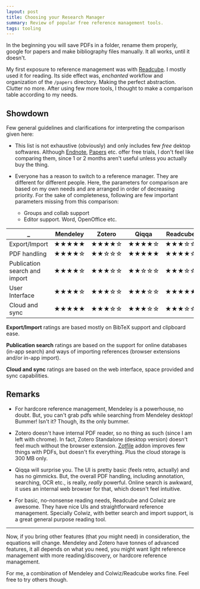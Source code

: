 ```yaml
---
layout: post
title: Choosing your Research Manager
summary: Review of popular free reference management tools.
tags: tooling
---
```


<span class="dropcap">I</span>n the beginning you will save PDFs in a folder,
rename them properly, google for papers and make bibliography files manually. It
all works, until it doesn't.

My first exposure to reference management was with
[Readcube](http://readcube.com). I mostly used it for reading. Its side effect
was, *enchanted* workflow and organization of the `/papers` directory. Making
the perfect abstraction. Clutter no more. After using few more tools, I thought
to make a comparison table according to my needs.

## Showdown

Few general guidelines and clarifications for interpreting the comparison given
here:

- This list is not exhaustive (obviously) and only includes few *free* dektop
  softwares. Although [Endnote](http://endnote.com),
  [Papers](http://www.papersapp.com) etc. offer free trials, I don't feel like
  comparing them, since 1 or 2 months aren't useful unless you actually buy the
  thing.

- Everyone has a reason to switch to a reference manager. They are different for
  different people. Here, the parameters for comparison are based on my own
  needs and are arranged in order of decreasing priority. For the sake of
  completeness, following are few important parameters missing from this
  comparison:
  - Groups and collab support
  - Editor support. Word, OpenOffice etc.

 _ | Mendeley | Zotero | Qiqqa | Readcube | Colwiz
--- | --- | --- | --- | --- | ---
Export/Import | ★★★★★ | ★★★★☆ | ★★★★☆ | ★★★☆☆ | ★★★★★
PDF handling | ★★★★☆ | ★★☆☆☆ | ★★★★★ | ★★★★☆ | ★★★☆☆
Publication search and import | ★★★★☆ | ★★★☆☆ | ★★☆☆☆ | ★★★☆☆ | ★★★★★
User Interface | ★★★★☆ | ★★★☆☆ | ★★★☆☆ | ★★★★★ | ★★★★☆
Cloud and sync | ★★★★★ | ★★★☆☆ | ★★★☆☆ | ★★★☆☆ | ★★★★★

**Export/Import** ratings are based mostly on BibTeX support and clipboard ease.

**Publication search** ratings are based on the support for online databases
(in-app search) and ways of importing references (browser extensions and/or
in-app import).

**Cloud and sync** ratings are based on the web interface, space provided and
sync capabilities.

## Remarks

- For hardcore reference management, Mendeley is a powerhouse, no doubt. But,
  you can't grab pdfs while searching from Mendeley desktop! Bummer! Isn't it?
  Though, its the only bummer.

- Zotero doesn't have internal PDF reader, so no thing as such (since I am left
  with chrome). In fact, Zotero Standalone (desktop version) doesn't feel much
  without the browser extension. [Zotfile](https://github.com/jlegewie/zotfile)
  addon improves few things with PDFs, but doesn't fix everything. Plus the
  cloud storage is 300 MB only.

- Qiqqa will surprise you. The UI is pretty basic (feels retro, actually) and
  has no gimmicks. But, the overall PDF handling, including annotation,
  searching, OCR etc., is really, *really* powerful. Online search is
  awkward, it uses an internal web browser for that, which doesn't feel
  intuitive.

- For basic, no-nonsense reading needs, Readcube and Colwiz are awesome. They
  have nice UIs and straightforward reference management. Specially Colwiz, with
  better search and import support, is a great general purpose reading tool.

---

Now, if you bring other features (that *you* might need) in consideration, the
equations will change. Mendeley and Zotero have tonnes of advanced features, it
all depends on what you need, you might want light reference management with
more reading/discovery, or hardcore reference management.

For me, a combination of Mendeley and Colwiz/Readcube works fine. Feel free to
try others though.
